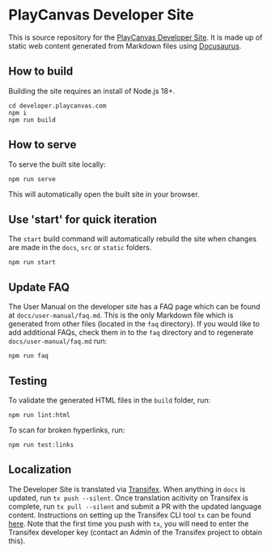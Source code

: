 # PlayCanvas Developer Site

This is source repository for the [PlayCanvas Developer Site](https://developer.playcanvas.com/). It is made up of static web content generated from Markdown files using [Docusaurus](https://docusaurus.io).

## How to build

Building the site requires an install of Node.js 18+.

    cd developer.playcanvas.com
    npm i
    npm run build

## How to serve

To serve the built site locally:

    npm run serve

This will automatically open the built site in your browser.

## Use 'start' for quick iteration

The `start` build command will automatically rebuild the site when changes are made in the `docs`, `src` or `static` folders.

    npm run start

## Update FAQ

The User Manual on the developer site has a FAQ page which can be found at `docs/user-manual/faq.md`. This is the only Markdown file which is generated from other files (located in the `faq` directory). If you would like to add additional FAQs, check them in to the `faq` directory and to regenerate `docs/user-manual/faq.md` run:

    npm run faq

## Testing

To validate the generated HTML files in the `build` folder, run:

    npm run lint:html

To scan for broken hyperlinks, run:

    npm run test:links

## Localization

The Developer Site is translated via [Transifex](https://www.transifex.com/playcanvas/playcanvas-developer-site). When anything in `docs` is updated, run `tx push --silent`. Once translation acitivity on Transifex is complete, run `tx pull --silent` and submit a PR with the updated language content. Instructions on setting up the Transifex CLI tool `tx` can be found [here](https://developers.transifex.com/docs/cli#installation). Note that the first time you push with `tx`, you will need to enter the Transifex developer key (contact an Admin of the Transifex project to obtain this).
